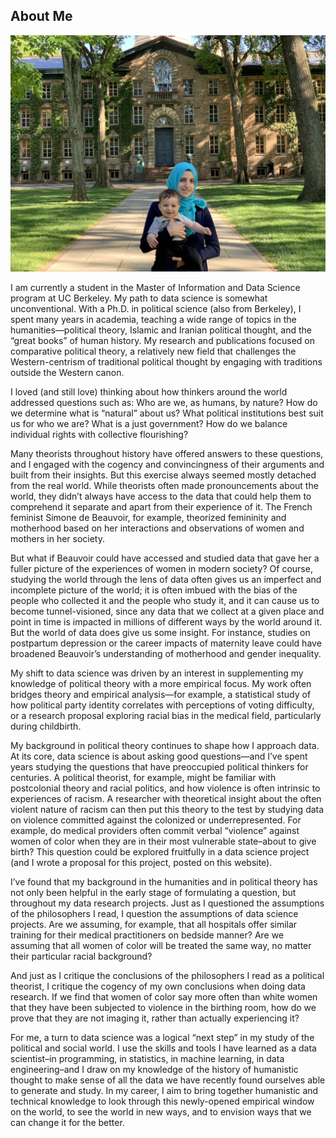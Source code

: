 ## About Me

<img src="images/nura_mohammad_princeton.jpg?raw=true"/>

I am currently a student in the Master of Information and Data Science program at UC Berkeley. My path to data science is somewhat unconventional. With a Ph.D. in political science (also from Berkeley), I spent many years in academia, teaching a wide range of topics in the humanities—political theory, Islamic and Iranian political thought, and the “great books” of human history. My research and publications focused on comparative political theory, a relatively new field that challenges the Western-centrism of traditional political thought by engaging with traditions outside the Western canon.

I loved (and still love) thinking about how thinkers around the world addressed questions such as: Who are we, as humans, by nature? How do we determine what is “natural” about us? What political institutions best suit us for who we are? What is a just government? How do we balance individual rights with collective flourishing?

Many theorists throughout history have offered answers to these questions, and I engaged with the cogency and convincingness of their arguments and built from their insights. But this exercise always seemed mostly detached from the real world. While theorists often made pronouncements about the world, they didn’t always have access to the data that could help them to comprehend it separate and apart from their experience of it. The French feminist Simone de Beauvoir, for example, theorized femininity and motherhood based on her interactions and observations of women and mothers in her society.

But what if Beauvoir could have accessed and studied data that gave her a fuller picture of the experiences of women in modern society? Of course, studying the world through the lens of data often gives us an imperfect and incomplete picture of the world; it is often imbued with the bias of the people who collected it and the people who study it, and it can cause us to become tunnel-visioned, since any data that we collect at a given place and point in time is impacted in millions of different ways by the world around it. But the world of data does give us some insight. For instance, studies on postpartum depression or the career impacts of maternity leave could have broadened Beauvoir’s understanding of motherhood and gender inequality. 

My shift to data science was driven by an interest in supplementing my knowledge of political theory with a more empirical focus. My work often bridges theory and empirical analysis—for example, a statistical study of how political party identity correlates with perceptions of voting difficulty, or a research proposal exploring racial bias in the medical field, particularly during childbirth. 

My background in political theory continues to shape how I approach data. At its core, data science is about asking good questions—and I’ve spent years studying the questions that have preoccupied political thinkers for centuries. A political theorist, for example, might be familiar with postcolonial theory and racial politics, and how violence is often intrinsic to experiences of racism. A researcher with theoretical insight about the often violent nature of racism can then put this theory to the test by studying data on violence committed against the colonized or underrepresented. For example, do medical providers often commit verbal “violence” against women of color when they are in their most vulnerable state–about to give birth? This question could be explored fruitfully in a data science project (and I wrote a proposal for this project, posted on this website).

I’ve found that my background in the humanities and in political theory has not only been helpful in the early stage of formulating a question, but throughout my data research projects. Just as I questioned the assumptions of the philosophers I read, I question the assumptions of data science projects. Are we assuming, for example, that all hospitals offer similar training for their medical practitioners on bedside manner? Are we assuming that all women of color will be treated the same way, no matter their particular racial background? 

And just as I critique the conclusions of the philosophers I read as a political theorist, I critique the cogency of my own conclusions when doing data research. If we find that women of color say more often than white women that they have been subjected to violence in the birthing room, how do we prove that they are not imaging it, rather than actually experiencing it?

For me, a turn to data science was a logical “next step” in my study of the political and social world. I use the skills and tools I have learned as a data scientist–in programming, in statistics, in machine learning, in data engineering–and I draw on my knowledge of the history of humanistic thought to make sense of all the data we have recently found ourselves able to generate and study. In my career, I aim to bring together humanistic and technical knowledge to look through this newly-opened empirical window on the world, to see the world in new ways, and to envision ways that we can change it for the better. 


